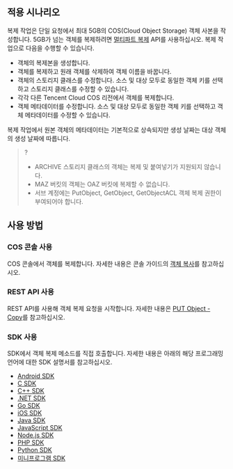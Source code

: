 ## 적용 시나리오

복제 작업은 단일 요청에서 최대 5GB의 COS(Cloud Object Storage) 객체 사본을 작성합니다. 5GB가 넘는 객체를 복제하려면 [멀티파트 복제](https://intl.cloud.tencent.com/document/product/436/14118) API를 사용하십시오. 복제 작업으로 다음을 수행할 수 있습니다.

- 객체의 복제본을 생성합니다.
- 객체를 복제하고 원래 객체를 삭제하여 객체 이름을 바꿉니다.
- 객체의 스토리지 클래스를 수정합니다. 소스 및 대상 모두로 동일한 객체 키를 선택하고 스토리지 클래스를 수정할 수 있습니다.
- 각각 다른 Tencent Cloud COS 리전에서 객체를 복제합니다.
- 객체 메타데이터를 수정합니다. 소스 및 대상 모두로 동일한 객체 키를 선택하고 객체 메타데이터를 수정할 수 있습니다.

복제 작업에서 원본 객체의 메타데이터는 기본적으로 상속되지만 생성 날짜는 대상 객체의 생성 날짜에 따릅니다.

>?
>- ARCHIVE 스토리지 클래스의 객체는 복제 및 붙여넣기가 지원되지 않습니다.
>- MAZ 버킷의 객체는 OAZ 버킷에 복제할 수 없습니다.
>- 서브 계정에는 PutObject, GetObject, GetObjectACL 객체 복제 권한이 부여되어야 합니다.

## 사용 방법

### COS 콘솔 사용

COS 콘솔에서 객체를 복제합니다. 자세한 내용은 콘솔 가이드의 [객체 복사](https://intl.cloud.tencent.com/document/product/436/33456)를 참고하십시오.

### REST API 사용

REST API를 사용해 객체 복제 요청을 시작합니다. 자세한 내용은 [PUT Object - Copy](https://intl.cloud.tencent.com/document/product/436/10881)를 참고하십시오.

### SDK 사용

SDK에서 객체 복제 메소드를 직접 호출합니다. 자세한 내용은 아래의 해당 프로그래밍 언어에 대한 SDK 설명서를 참고하십시오.

- [Android SDK](https://intl.cloud.tencent.com/document/product/436/40494)
- [C SDK](https://intl.cloud.tencent.com/document/product/436/44872)
- [C++ SDK](https://intl.cloud.tencent.com/document/product/436/31522)
- [.NET SDK](https://intl.cloud.tencent.com/document/product/436/40171)
- [Go SDK](https://intl.cloud.tencent.com/document/product/436/44064)
- [iOS SDK](https://intl.cloud.tencent.com/document/product/436/40495)
- [Java SDK](https://intl.cloud.tencent.com/document/product/436/44019)
- [JavaScript SDK](https://intl.cloud.tencent.com/document/product/436/43865)
- [Node.js SDK](https://intl.cloud.tencent.com/document/product/436/43874)
- [PHP SDK](https://intl.cloud.tencent.com/document/product/436/45498)
- [Python SDK](https://intl.cloud.tencent.com/document/product/436/46470)
- [미니프로그램 SDK](https://intl.cloud.tencent.com/document/product/436/43885)
